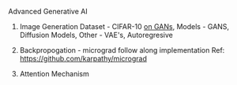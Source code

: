 Advanced Generative AI

1. Image Generation
Dataset - CIFAR-10 [on GANs](https://www.kaggle.com/c/cifar-10/), Models - GANS, Diffusion Models,  Other - VAE's, Autoregresive 

2. Backpropogation - micrograd follow along implementation
   Ref: https://github.com/karpathy/micrograd

3. Attention Mechanism







